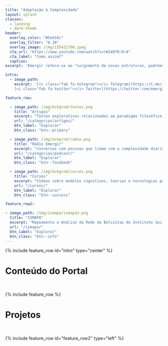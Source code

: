 ```yaml
---
title: "Adaptação à Complexidade"
layout: splash
classes:
  - landing
  - dark-theme
header:
  overlay_color: "#5e616c"
  overlay_filter: "0.28"
  overlay_image: /img/155422796.jpeg
  cta_url: "https://www.youtube.com/watch?v=rWJ4O70-Kr4"
  cta_label: "Como assim?"
  caption:
excerpt: 'Emergir refere-se ao "surgimento de novas estruturas, padrões e propriedades coerentes durante o processo de auto-organização em sistemas complexos." [*Jeffrey Goldstein*](http://www.anecdote.com/pdfs/papers/EmergenceAsAConsutructIssue1_1_3.pdf)'

intro:
  - image_path:
    excerpt: '[<i class="fab fa-telegram"></i> Telegram](https://t.me/joinchat/F8MHBxDcG-_oaQ82DMKvYA){: .btn .btn--info}
    [<i class="fab fa-twitter"></i> Twitter](https://twitter.com/emergir_co){: .btn .btn--twitter} [<i class="fab fa-facebook"></i> Facebook](https://www.facebook.com/emergir.co){: .btn .btn--facebook} [<i class="fab fa-youtube"></i> Youtube](https://www.youtube.com/channel/UCLQTZai_e6JmMf1Mr7ZG_Xw){: .btn .btn--danger} &nbsp; [<i class="fas fa-exchange-alt"></i> Participe do Processo](https://docs.google.com/spreadsheets/d/1PU4k72QZ06FRlOnUlOjGE7M0btOqf5_zSVSSF4Hsxps/edit?usp=sharing){: .btn .btn--success}'

feature_row:

  - image_path: /img/bckgrnd/textos.png
    title: "Artigos"
    excerpt: "Textos explorativos relacionados ao paradigma filosófico-científico da Complexidade."
    url: "/categorias/artigos/"
    btn_label: "Explorar"
    btn_class: "btn--primary"

  - image_path: /img/bckgrnd/radio.png
    title: "Rádio Emergir"
    excerpt: "Conversas com pessoas que lidam com a complexidade diariamente, na prática."
    url: "/categorias/podcast/"
    btn_label: "Explorar"
    btn_class: "btn--facebook"

  - image_path: /img/bckgrnd/cursos.png
    title: "Cursos"
    excerpt: "Vídeos sobre modelos cognitivos, teorias e tecnologias para um mundo de interdependências."
    url: "/cursos/"
    btn_label: "Explorar"
    btn_class: "btn--success"

feature_row2:

- image_path: /img/ismapa/ismapa3.png
  title: "ISMAPA"
  excerpt: "Mapeamento e Análise da Rede de Bolsistas do Instituto Social para Motivar, Apoiar e Reconhecer Talentos ([Ismart](http://www.ismart.org.br/))."
  url: "/ismapa/"
  btn_label: "Explorar"
  btn_class: "btn--info"
---
```


{% include feature_row id="intro" type="center" %}

# Conteúdo do Portal
&nbsp;

{% include feature_row %}

# Projetos
&nbsp;

{% include feature_row id="feature_row2" type="left" %}
